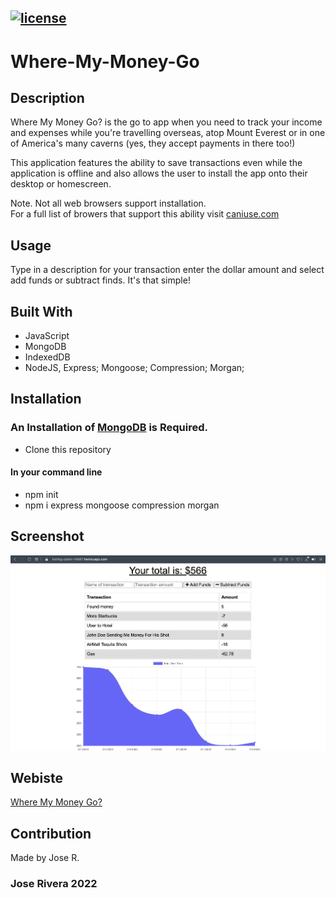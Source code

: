 
## [![license](https://img.shields.io/badge/License-MIT-yellow.svg)](https://opensource.org/licenses/MIT)

# Where-My-Money-Go

## Description
Where My Money Go? is the go to app when you need to track your income and expenses while you're travelling overseas, atop Mount Everest or in one of America's many caverns (yes, they accept payments in there too!)

This application features the ability to save transactions even while the application is offline and also allows the user to install the app onto their desktop or homescreen. 

Note. Not all web browsers support installation.  
For a full list of browers that support this ability visit [caniuse.com](https://caniuse.com/?search=PWA)

## Usage
Type in a description for your transaction enter the dollar amount and select add funds or subtract finds. It's that simple!

## Built With
* JavaScript
* MongoDB
* IndexedDB
* NodeJS, Express; Mongoose; Compression; Morgan; 

## Installation
### An Installation of [MongoDB](https://docs.mongodb.com/manual/installation/) is Required.
- Clone this repository

#### In your command line
- npm init
- npm i express mongoose compression morgan

## Screenshot
![WhereMyMoneyGo?](wmmg.png)

## Webiste
[Where My Money Go?](https://boiling-plains-14687.herokuapp.com)

## Contribution
Made by Jose R.

### Jose Rivera 2022
